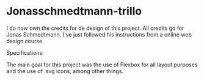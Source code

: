 # Jonasschmedtmann-trillo

I do now own the credits for de design of this project. All credits go for Jonas Schmedtmann. I've just followed his instructions from a online web design course.

Specifications:

The main goal for this project was the use of Flexbox for all layout purposes and the use of .svg icons, among other things.
